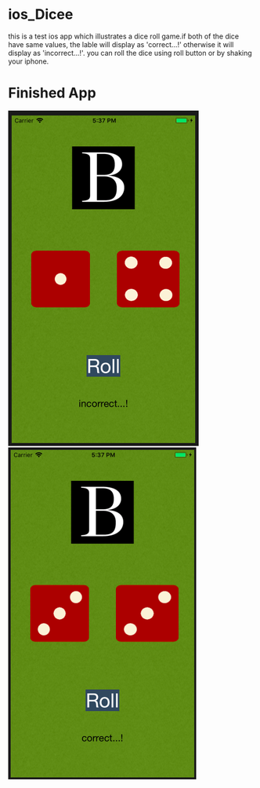 # ios_Dicee
this is a test ios app which illustrates a dice roll game.if both of the dice have same values, the lable will display as 'correct...!' otherwise it will display as 'incorrect...!'. you can roll the dice using roll button or by shaking your iphone.

# Finished App
![Finished app](https://github.com/bhashithahemantha/ios_Dicee/blob/master/screenshots/Screen%20Shot%202017-11-23%20at%205.37.18%20PM.png)
![Finished app](https://github.com/bhashithahemantha/ios_Dicee/blob/master/screenshots/Screen%20Shot%202017-11-23%20at%205.37.33%20PM.png)


